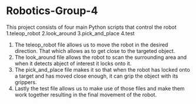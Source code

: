 # Robotics-Group-4

This project consists of four main Python scripts that control the robot
1.teleop_robot
2.look_around
3.pick_and_place
4.test


1. The teleop_robot file allows us to move the robot in the desired direction. That which allows as to get close to the targeted object.
2. The look_around file allows the robot to scan the surrounding area and when it detects abject of interest it locks onto it.
3. The pick_and_place file makes it so that when the robot has locked onto a target and has moved close enough, it can grip the object with its grippers.
4. Lastly the test file allows us to make use of those files and make them work together resulting in the final movement of the robot.
